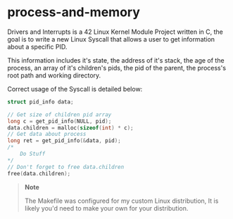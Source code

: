 # process-and-memory

Drivers and Interrupts is a 42 Linux Kernel Module Project written in C, the goal is to write a new Linux Syscall that allows a user to get information about a specific PID.

This information includes it's state, the address of it's stack, the age of the process, an array of it's children's pids, the pid of the parent, the process's root path and working directory.

Correct usage of the Syscall is detailed below:
```c
struct pid_info data;

// Get size of children pid array
long c = get_pid_info(NULL, pid);
data.children = malloc(sizeof(int) * c);
// Get data about process
long ret = get_pid_info(&data, pid);
/*
    Do Stuff
*/
// Don't forget to free data.children
free(data.children);
```

> **Note**
>
> The Makefile was configured for my custom Linux distribution, It is likely you'd need to make your own for your distribution.